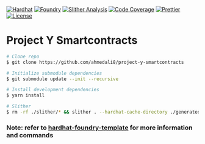 [![Hardhat][gha-badge-hardhat]][gha-hardhat]
[![Foundry][gha-badge-foundry]][gha-foundry]
[![Slither Analysis][gha-badge-slither]][gha-slither]
[![Code Coverage][coverage-badge]][coverage-link]
[![Prettier][prettier-badge]][prettier]
[![License][license-badge]][license]

# Project Y Smartcontracts

```bash
# Clone repo
$ git clone https://github.com/ahmedali8/project-y-smartcontracts

# Initialize submodule dependencies
$ git submodule update --init --recursive

# Install development dependencies
$ yarn install
```

```bash
# Slither
$ rm -rf ./slither/* && slither . --hardhat-cache-directory ./generated/cache/hardhat --hardhat-artifacts-directory ./generated/artifacts/hardhat --checklist --json ./slither/output.json --sarif ./slither/output.sarif
```

### Note: refer to [hardhat-foundry-template](https://github.com/ahmedali8/foundry-hardhat-template) for more information and commands

[gha-hardhat]: https://github.com/ahmedali8/project-y-smartcontracts/actions/workflows/hardhat.yml
[gha-badge-hardhat]: https://github.com/ahmedali8/project-y-smartcontracts/actions/workflows/hardhat.yml/badge.svg
[gha-foundry]: https://github.com/ahmedali8/project-y-smartcontracts/actions/workflows/foundry.yml
[gha-badge-foundry]: https://github.com/ahmedali8/project-y-smartcontracts/actions/workflows/foundry.yml/badge.svg
[gha-slither]: https://github.com/ahmedali8/project-y-smartcontracts/actions/workflows/slither.yml
[gha-badge-slither]: https://github.com/ahmedali8/project-y-smartcontracts/actions/workflows/slither.yml/badge.svg
[coverage-badge]: https://codecov.io/gh/ahmedali8/project-y-smartcontracts/branch/main/graph/badge.svg?token=Z84USEIDJX
[coverage-link]: https://codecov.io/gh/ahmedali8/project-y-smartcontracts
[prettier]: https://prettier.io
[prettier-badge]: https://img.shields.io/badge/Code_Style-Prettier-ff69b4.svg
[license]: https://unlicense.org/
[license-badge]: https://img.shields.io/badge/License-Unlicense-blue.svg
